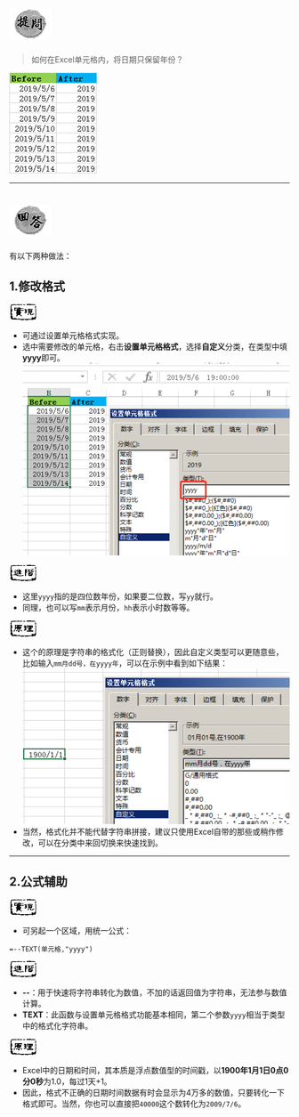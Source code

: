 # ![提问][提问]

> 如何在Excel单元格内，将日期只保留年份？

![001_1](001_1.png)

---

# ![回答][回答]

有以下两种做法：

## 1.修改格式

![实现][实现]
- 可通过设置单元格格式实现。
- 选中需要修改的单元格，右击**设置单元格格式**，选择**自定义**分类，在类型中填**yyyy**即可。
 ![001_2](001_2.png)

![进阶][进阶]
- 这里`yyyy`指的是四位数年份，如果要二位数，写`yy`就行。
- 同理，也可以写`mm`表示月份，`hh`表示小时数等等。

![原理][原理]
- 这个的原理是字符串的格式化（正则替换），因此自定义类型可以更随意些，比如输入`mm月dd号，在yyyy年`，可以在示例中看到如下结果：
![001_3](001_3.png)
- 当然，格式化并不能代替字符串拼接，建议只使用Excel自带的那些或稍作修改，可以在分类中来回切换来快速找到。

---

## 2.公式辅助

![实现][实现]
- 可另起一个区域，用统一公式：
```
=--TEXT(单元格,"yyyy")
```

![进阶][进阶]
- **--**：用于快速将字符串转化为数值，不加的话返回值为字符串，无法参与数值计算。
- **TEXT**：此函数与设置单元格格式功能基本相同，第二个参数`yyyy`相当于类型中的格式化字符串。

![原理][原理]
- Excel中的日期和时间，其本质是浮点数值型的时间戳，以**1900年1月1日0点0分0秒**为1.0，每过1天+1。
- 因此，格式不正确的日期时间数据有时会显示为4万多的数值，只要转化一下格式即可。当然，你也可以直接把`40000`这个数转化为`2009/7/6`。


<!-- pics -->
[提问]: ../res/question.png
[回答]: ../res/answer.png
[实现]: ../res/step1.png
[进阶]: ../res/step2.png
[原理]: ../res/step3.png
